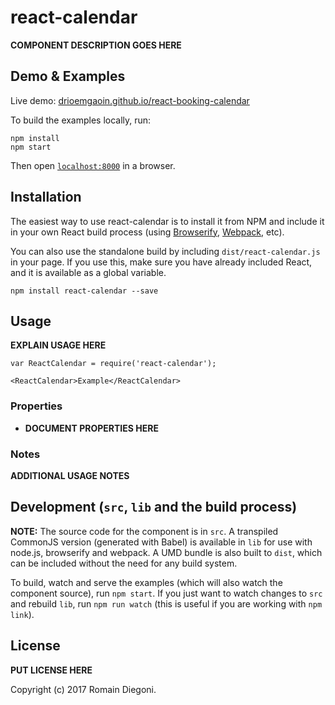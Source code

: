 # react-calendar

__COMPONENT DESCRIPTION GOES HERE__


## Demo & Examples

Live demo: [drioemgaoin.github.io/react-booking-calendar](http://drioemgaoin.github.io/react-calendar/)

To build the examples locally, run:

```
npm install
npm start
```

Then open [`localhost:8000`](http://localhost:8000) in a browser.


## Installation

The easiest way to use react-calendar is to install it from NPM and include it in your own React build process (using [Browserify](http://browserify.org), [Webpack](http://webpack.github.io/), etc).

You can also use the standalone build by including `dist/react-calendar.js` in your page. If you use this, make sure you have already included React, and it is available as a global variable.

```
npm install react-calendar --save
```


## Usage

__EXPLAIN USAGE HERE__

```
var ReactCalendar = require('react-calendar');

<ReactCalendar>Example</ReactCalendar>
```

### Properties

* __DOCUMENT PROPERTIES HERE__

### Notes

__ADDITIONAL USAGE NOTES__


## Development (`src`, `lib` and the build process)

**NOTE:** The source code for the component is in `src`. A transpiled CommonJS version (generated with Babel) is available in `lib` for use with node.js, browserify and webpack. A UMD bundle is also built to `dist`, which can be included without the need for any build system.

To build, watch and serve the examples (which will also watch the component source), run `npm start`. If you just want to watch changes to `src` and rebuild `lib`, run `npm run watch` (this is useful if you are working with `npm link`).

## License

__PUT LICENSE HERE__

Copyright (c) 2017 Romain Diegoni.

